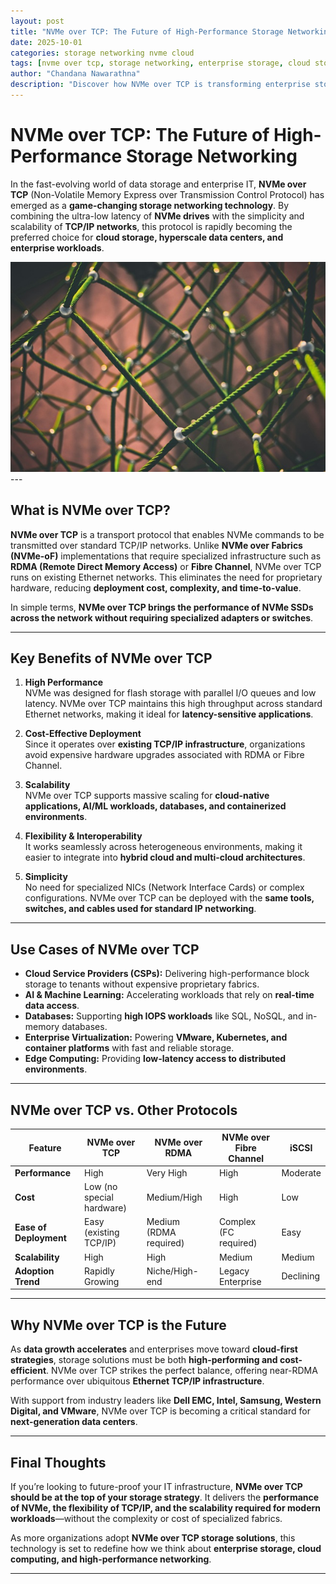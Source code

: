 ```yaml
---
layout: post
title: "NVMe over TCP: The Future of High-Performance Storage Networking"
date: 2025-10-01
categories: storage networking nvme cloud
tags: [nvme over tcp, storage networking, enterprise storage, cloud storage, data centers, low latency storage, nvme vs iscsi]
author: "Chandana Nawarathna"
description: "Discover how NVMe over TCP is transforming enterprise storage with high performance, scalability, and cost efficiency for modern data centers and cloud environments."
---
```


# NVMe over TCP: The Future of High-Performance Storage Networking  

In the fast-evolving world of data storage and enterprise IT, **NVMe over TCP** (Non-Volatile Memory Express over Transmission Control Protocol) has emerged as a **game-changing storage networking technology**. By combining the ultra-low latency of **NVMe drives** with the simplicity and scalability of **TCP/IP networks**, this protocol is rapidly becoming the preferred choice for **cloud storage, hyperscale data centers, and enterprise workloads**.  

<div style="text-align: center;">
<img src="/assets/images/nvme.jpg" alt="NVMe over TCP: The Future of High-Performance Storage Networking - chandanadev.com"/>
</div>
---

## What is NVMe over TCP?  

**NVMe over TCP** is a transport protocol that enables NVMe commands to be transmitted over standard TCP/IP networks. Unlike **NVMe over Fabrics (NVMe-oF)** implementations that require specialized infrastructure such as **RDMA (Remote Direct Memory Access)** or **Fibre Channel**, NVMe over TCP runs on existing Ethernet networks. This eliminates the need for proprietary hardware, reducing **deployment cost, complexity, and time-to-value**.  

In simple terms, **NVMe over TCP brings the performance of NVMe SSDs across the network without requiring specialized adapters or switches**.  

---

## Key Benefits of NVMe over TCP  

1. **High Performance**  
   NVMe was designed for flash storage with parallel I/O queues and low latency. NVMe over TCP maintains this high throughput across standard Ethernet networks, making it ideal for **latency-sensitive applications**.  

2. **Cost-Effective Deployment**  
   Since it operates over **existing TCP/IP infrastructure**, organizations avoid expensive hardware upgrades associated with RDMA or Fibre Channel.  

3. **Scalability**  
   NVMe over TCP supports massive scaling for **cloud-native applications, AI/ML workloads, databases, and containerized environments**.  

4. **Flexibility & Interoperability**  
   It works seamlessly across heterogeneous environments, making it easier to integrate into **hybrid cloud and multi-cloud architectures**.  

5. **Simplicity**  
   No need for specialized NICs (Network Interface Cards) or complex configurations. NVMe over TCP can be deployed with the **same tools, switches, and cables used for standard IP networking**.  

---

## Use Cases of NVMe over TCP  

- **Cloud Service Providers (CSPs):** Delivering high-performance block storage to tenants without expensive proprietary fabrics.  
- **AI & Machine Learning:** Accelerating workloads that rely on **real-time data access**.  
- **Databases:** Supporting **high IOPS workloads** like SQL, NoSQL, and in-memory databases.  
- **Enterprise Virtualization:** Powering **VMware, Kubernetes, and container platforms** with fast and reliable storage.  
- **Edge Computing:** Providing **low-latency access to distributed environments**.  

---

## NVMe over TCP vs. Other Protocols  

| Feature | NVMe over TCP | NVMe over RDMA | NVMe over Fibre Channel | iSCSI |
|---------|---------------|----------------|-------------------------|-------|
| **Performance** | High | Very High | High | Moderate |
| **Cost** | Low (no special hardware) | Medium/High | High | Low |
| **Ease of Deployment** | Easy (existing TCP/IP) | Medium (RDMA required) | Complex (FC required) | Easy |
| **Scalability** | High | High | Medium | Medium |
| **Adoption Trend** | Rapidly Growing | Niche/High-end | Legacy Enterprise | Declining |

---

## Why NVMe over TCP is the Future  

As **data growth accelerates** and enterprises move toward **cloud-first strategies**, storage solutions must be both **high-performing and cost-efficient**. NVMe over TCP strikes the perfect balance, offering near-RDMA performance over ubiquitous **Ethernet TCP/IP infrastructure**.  

With support from industry leaders like **Dell EMC, Intel, Samsung, Western Digital, and VMware**, NVMe over TCP is becoming a critical standard for **next-generation data centers**.  

---

## Final Thoughts  

If you’re looking to future-proof your IT infrastructure, **NVMe over TCP should be at the top of your storage strategy**. It delivers the **performance of NVMe, the flexibility of TCP/IP, and the scalability required for modern workloads**—without the complexity or cost of specialized fabrics.  

As more organizations adopt **NVMe over TCP storage solutions**, this technology is set to redefine how we think about **enterprise storage, cloud computing, and high-performance networking**.  

---
